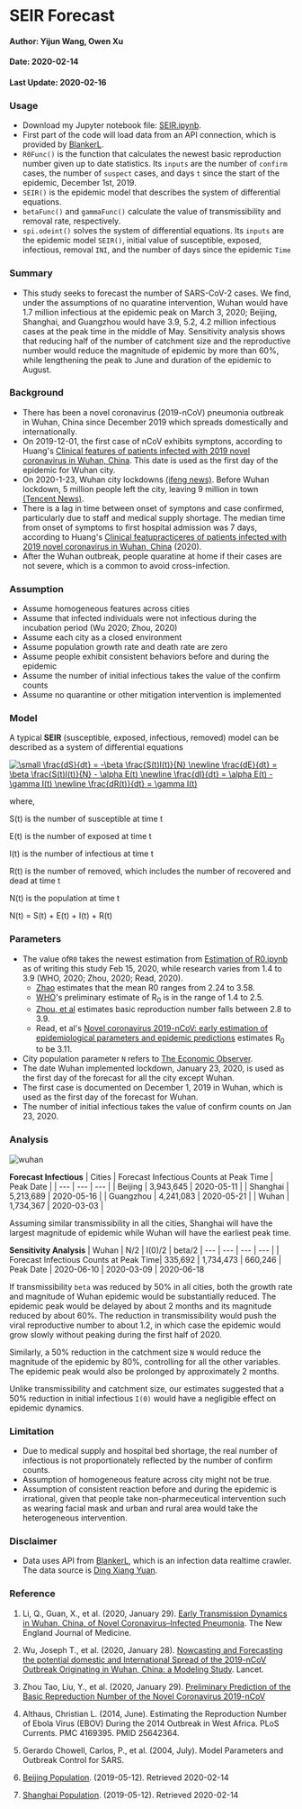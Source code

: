 # SEIR Forecast

#### Author: Yijun Wang, Owen Xu
#### Date: 2020-02-14
#### Last Update: 2020-02-16

### Usage
- Download my Jupyter notebook file: [SEIR.ipynb](https://github.com/yijunwang0805/YijunWang/blob/master/SEIR%20Forecast_Yijun%20Wang%20%26%20Owen%20Xu/SEIR.ipynb).
- First part of the code will load data from an API connection, which is provided by [BlankerL](https://lab.isaaclin.cn/nCoV/). 
- ```R0Func()``` is the function that calculates the newest basic reproduction number given up to date statistics. Its ```inputs``` are the number of ```confirm``` cases, the number of ```suspect``` cases, and days ```t``` since the start of the epidemic, December 1st, 2019.
- ```SEIR()``` is the epidemic model that describes the system of differential equations.
- ```betaFunc()``` and ```gammaFunc()``` calculate the value of transmissibility and removal rate, respectively.
- ```spi.odeint()``` solves the system of differential equations. Its ```inputs``` are the epidemic model ```SEIR()```, initial value of susceptible, exposed, infectious, removal ```INI```, and the number of days since the epidemic ```Time```

### Summary
- This study seeks to forecast the number of SARS-CoV-2 cases. We find, under the assumptions of no quaratine intervention, Wuhan would have 1.7 million infectious at the epidemic peak on March 3, 2020; Beijing, Shanghai, and Guangzhou would have 3.9, 5.2, 4.2 million infectious cases at the peak time in the middle of May. Sensitivity analysis shows that reducing half of the number of catchment size and the reproductive number would reduce the magnitude of epidemic by more than 60%, while lengthening the peak to June and duration of the epidemic to August.

### Background
- There has been a novel coronavirus (2019-nCoV) pneumonia outbreak in Wuhan, China since December 2019 which spreads domestically and internationally. 
- On 2019-12-01, the first case of nCoV exhibits symptons, according to Huang's [Clinical features of patients infected with 2019 novel coronavirus in Wuhan, China](https://www.thelancet.com/journals/lancet/article/PIIS0140-6736(20)30183-5/fulltext#seccestitle10). This date is used as the first day of the epidemic for Wuhan city.
- On 2020-1-23, Wuhan city lockdowns [(ifeng news)](http://news.ifeng.com/c/7tpL47zV2Vy). Before Wuhan lockdown, 5 million people left the city, leaving 9 million in town [(Tencent News)](https://new.qq.com/sv1/qd/aoyou.html?cmsid=20200127A0EFXJ00). 
- There is a lag in time between onset of symptons and case confirmed, particularly due to staff and medical supply shortage. The median time from onset of symptoms to first hospital admission was 7 days, according to Huang's [Clinical featupracticeres of patients infected with 2019 novel coronavirus in Wuhan, China](https://www.thelancet.com/journals/lancet/article/PIIS0140-6736(20)30183-5/fulltext#seccestitle10) (2020).
- After the Wuhan outbreak, people quaratine at home if their cases are not severe, which is a common  to avoid cross-infection. 

### Assumption
- Assume homogeneous features across cities
- Assume that infected individuals were not infectious during the incubation period (Wu 2020; Zhou, 2020)
- Assume each city as a closed environment
- Assume population growth rate and death rate are zero
- Assume people exhibit consistent behaviors before and during the epidemic
- Assume the number of initial infectious takes the value of the confirm counts
- Assume no quarantine or other mitigation intervention is implemented

### Model
A typical **SEIR** (susceptible, exposed, infectious, removed) model can be described as a system of differential equations

<a href="https://www.codecogs.com/eqnedit.php?latex=\small&space;\frac{dS}{dt}&space;=&space;-\beta&space;\frac{S(t)I(t)}{N}&space;\newline&space;\frac{dE}{dt}&space;=&space;\beta&space;\frac{S(t)I(t)}{N}&space;-&space;\alpha&space;E(t)&space;\newline&space;\frac{dI}{dt}&space;=&space;\alpha&space;E(t)&space;-&space;\gamma&space;I(t)&space;\newline&space;\frac{dR(t)}{dt}&space;=&space;\gamma&space;I(t)" target="_blank"><img src="https://latex.codecogs.com/gif.latex?\small&space;\frac{dS}{dt}&space;=&space;-\beta&space;\frac{S(t)I(t)}{N}&space;\newline&space;\frac{dE}{dt}&space;=&space;\beta&space;\frac{S(t)I(t)}{N}&space;-&space;\alpha&space;E(t)&space;\newline&space;\frac{dI}{dt}&space;=&space;\alpha&space;E(t)&space;-&space;\gamma&space;I(t)&space;\newline&space;\frac{dR(t)}{dt}&space;=&space;\gamma&space;I(t)" title="\small \frac{dS}{dt} = -\beta \frac{S(t)I(t)}{N} \newline \frac{dE}{dt} = \beta \frac{S(t)I(t)}{N} - \alpha E(t) \newline \frac{dI}{dt} = \alpha E(t) - \gamma I(t) \newline \frac{dR(t)}{dt} = \gamma I(t)" /></a>

where,

S(t) is the number of susceptible at time t

E(t) is the number of exposed at time t

I(t) is the number of infectious at time t

R(t) is the number of removed, which includes the number of recovered and dead at time t

N(t) is the population at time t

N(t) = S(t) + E(t) + I(t) + R(t)

### Parameters
- The value of```R0``` takes the newest estimation from [Estimation of R0.ipynb](https://github.com/yijunwang0805/YijunWang/blob/master/Estimation%20of%20R0_Yijun/Estimation%20of%20R0.ipynb) as of writing this study Feb 15, 2020, while research varies from 1.4 to 3.9 (WHO, 2020; Zhou, 2020; Read, 2020).
  * [Zhao](https://www.ijidonline.com/article/S1201-9712(20)30053-9/fulltext) estimates that the mean R0 ranges from 2.24 to 3.58.
  * [WHO](https://www.who.int/news-room/detail/23-01-2020-statement-on-the-meeting-of-the-international-health-regulations-(2005)-emergency-committee-regarding-the-outbreak-of-novel-coronavirus-(2019-ncov))'s preliminary estimate of R<sub>0</sub> is in the range of 1.4 to 2.5. 
  * [Zhou, et al](https://arxiv.org/abs/2001.10530) estimates basic reproduction number falls between 2.8 to 3.9. 
  * Read, et al's [Novel coronavirus 2019-nCoV: early estimation of epidemiological parameters and epidemic predictions](https://www.medrxiv.org/content/10.1101/2020.01.23.20018549v2.article-info) estimates R<sub>0</sub> to be 3.11.
- City population parameter ```N``` refers to [The Economic Observer](https://baijiahao.baidu.com/s?id=1656943894281117716&wfr=spider&for=pc).
- The date Wuhan implemented lockdown, January 23, 2020, is used as the first day of the forecast for all the city except Wuhan.
- The first case is documented on December 1, 2019 in Wuhan, which is used as the first day of the forecast for Wuhan. 
- The number of initial infectious takes the value of confirm counts on Jan 23, 2020.

### Analysis

![wuhan](https://user-images.githubusercontent.com/56286591/74587420-15571380-502d-11ea-955a-c6869b693af4.png)

**Forecast Infectious**
| Cities | Forecast Infectious Counts at Peak Time | Peak Date | 
| --- | --- | --- | 
| Beijing | 3,943,645 | 2020-05-11 | 
| Shanghai | 5,213,689 | 2020-05-16 | 
| Guangzhou | 4,241,083  | 2020-05-21 | 
| Wuhan | 1,734,367 | 2020-03-03 |

Assuming similar transmissibility in all the cities, Shanghai will have the largest magnitude of epidemic while Wuhan will have the earliest peak time.

**Sensitivity Analysis**
| Wuhan | N/2 | I(0)/2 | beta/2
| --- | --- | --- | --- |
| Forecast Infectious Counts at Peak Time| 335,692 | 1,734,473 | 660,246
| Peak Date | 2020-06-10 | 2020-03-09 | 2020-06-18

If transmissibility ```beta``` was reduced by 50% in all cities, both the growth rate and magnitude of Wuhan epidemic would be substantially reduced. The epidemic peak would be delayed by about 2 months and its magnitude reduced by about 60%. The reduction in
transmissibility would push the viral reproductive number to about 1.2, in which case the epidemic would grow slowly without peaking during the first half of 2020.

Similarly, a 50% reduction in the catchment size ```N``` would reduce the magnitude of the epidemic by 80%, controlling for all the other variables. The epidemic peak would also be prolonged by approximately 2 months. 

Unlike transmissibility and catchment size, our estimates suggested that a 50% reduction in initial infectious ```I(0)``` would have a negligible effect on epidemic dynamics.

### Limitation
- Due to medical supply and hospital bed shortage, the real number of infectious is not proportionately reflected by the number of confirm counts.
- Assumption of homogeneous feature across city might not be true.
- Assumption of consistent reaction before and during the epidemic is irrational, given that people take non-pharmeceutical intervention such as wearing facial mask and urban and rural area would take the heterogeneous intervention.

### Disclaimer
- Data uses API from [BlankerL](https://github.com/BlankerL/DXY-COVID-19-Crawler), which is an infection data realtime crawler. The data source is [Ding Xiang Yuan](https://3g.dxy.cn/newh5/view/pneumonia).

### Reference
1. Li, Q., Guan, X., et al. (2020, January 29). [Early Transmission Dynamics in Wuhan, China, of Novel Coronavirus–Infected Pneumonia](https://www.nejm.org/doi/full/10.1056/NEJMoa2001316#article_references). The New England Journal of Medicine. 

1. Wu, Joseph T., et al. (2020, January 28). [Nowcasting and Forecasting the potential domestic and International Spread of the 2019-nCoV Outbreak Originating in Wuhan, China: a Modeling Study](https://www.thelancet.com/journals/lancet/article/PIIS0140-6736(20)30260-9/fulltext). Lancet.

1. Zhou Tao, Liu, Y., et al. (2020, January 29). [Preliminary Prediction of the Basic Repreduction Number of the Novel Coronavirus 2019-nCoV](http://kns.cnki.net/kcms/detail/51.1656.r.20200204.1640.002.html)

1. Althaus, Christian L. (2014, June). Estimating the Reproduction Number of Ebola Virus (EBOV) During the 2014 Outbreak in West Africa. PLoS Currents. PMC 4169395. PMID 25642364.

1. Gerardo Chowell, Carlos, P., et al. (2004, July). Model Parameters and Outbreak Control for SARS.

1. [Beijing Population](http://worldpopulationreview.com/world-cities/beijing/). (2019-05-12). Retrieved 2020-02-14

1. [Shanghai Population](http://worldpopulationreview.com/world-cities/shanghai/). (2019-05-12). Retrieved 2020-02-14



